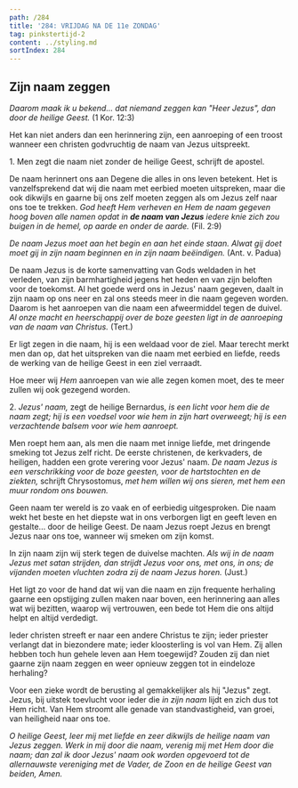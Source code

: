 ```yaml
---
path: /284
title: '284: VRIJDAG NA DE 11e ZONDAG'
tag: pinkstertijd-2
content: ../styling.md
sortIndex: 284
---
```


## Zijn naam zeggen

_Daarom maak ik u bekend... dat niemand zeggen kan "Heer Jezus", dan door de heilige Geest._ (1 Kor. 12:3)

Het kan niet anders dan een herinnering zijn, een aanroeping of een troost wanneer een christen godvruchtig de naam van Jezus uitspreekt.

1\. Men zegt die naam niet zonder de heilige Geest, schrijft de apostel.

De naam herinnert ons aan Degene die alles in ons leven betekent. Het is vanzelfsprekend dat wij die naam met eerbied moeten uitspreken, maar die ook dikwijls en gaarne bij ons zelf moeten zeggen als om Jezus zelf naar ons toe te trekken. _God heeft Hem verheven en Hem de naam gegeven hoog boven alle namen opdat in __de naam van Jezus__ iedere knie zich zou buigen in de hemel, op aarde en onder de aarde._ (Fil. 2:9)

_De naam Jezus moet aan het begin en aan het einde staan. Alwat gij doet moet gij in zijn naam beginnen en in zijn naam beëindigen._ (Ant. v. Padua)

De naam Jezus is de korte samenvatting van Gods weldaden in het verleden, van zijn barmhartigheid jegens het heden en van zijn beloften voor de toekomst. Al het goede werd ons in Jezus' naam gegeven, daalt in zijn naam op ons neer en zal ons steeds meer in die naam gegeven worden. Daarom is het aanroepen van die naam een afweermiddel tegen de duivel. _Al onze macht en heerschappij over de boze geesten ligt in de aanroeping van de naam van Christus._ (Tert.)

Er ligt zegen in die naam, hij is een weldaad voor de ziel. Maar terecht merkt men dan op, dat het uitspreken van die naam met eerbied en liefde, reeds de werking van de heilige Geest in een ziel verraadt.

Hoe meer wij _Hem_ aanroepen van wie alle zegen komen moet, des te meer zullen wij ook gezegend worden.

2\. _Jezus' naam,_ zegt de heilige Bernardus, _is een licht voor hem die de naam zegt; hij is een voedsel voor wie hem in zijn hart overweegt; hij is een verzachtende balsem voor wie hem aanroept._

Men roept hem aan, als men die naam met innige liefde, met dringende smeking tot Jezus zelf richt. De eerste christenen, de kerkvaders, de heiligen, hadden een grote verering voor Jezus' naam. _De naam Jezus is een verschrikking voor de boze geesten, voor de hartstochten en de ziekten,_ schrijft Chrysostomus, _met hem willen wij ons sieren, met hem een muur rondom ons bouwen._

Geen naam ter wereld is zo vaak en of eerbiedig uitgesproken. Die naam wekt het beste en het diepste wat in ons verborgen ligt en geeft leven en gestalte... door de heilige Geest. De naam Jezus roept Jezus en brengt Jezus naar ons toe, wanneer wij smeken om zijn komst.

In zijn naam zijn wij sterk tegen de duivelse machten. _Als wij in de naam Jezus met satan strijden, dan strijdt Jezus voor ons, met ons, in ons; de vijanden moeten vluchten zodra zij de naam Jezus horen._ (Just.)

Het ligt zo voor de hand dat wij van die naam en zijn frequente herhaling gaarne een opstijging zullen maken naar boven, een herinnering aan alles wat wij bezitten, waarop wij vertrouwen, een bede tot Hem die ons altijd helpt en altijd verdedigt.

Ieder christen streeft er naar een andere Christus te zijn; ieder priester verlangt dat in biezondere mate; ieder kloosterling is vol van Hem. Zij allen hebben toch hun gehele leven aan Hem toegewijd? Zouden zij dan niet gaarne zijn naam zeggen en weer opnieuw zeggen tot in eindeloze herhaling?

Voor een zieke wordt de berusting al gemakkelijker als hij "Jezus" zegt. Jezus, bij uitstek toevlucht voor ieder die _in zijn naam_ lijdt en zich dus tot Hem richt. Van Hem stroomt alle genade van standvastigheid, van groei, van heiligheid naar ons toe.

_O heilige Geest, leer mij met liefde en zeer dikwijls de heilige naam van Jezus zeggen. Werk in mij door die naam, verenig mij met Hem door die naam; dan zal ik door Jezus' naam ook worden opgevoerd tot de allernauwste vereniging met de Vader, de Zoon en de heilige Geest van beiden, Amen._
